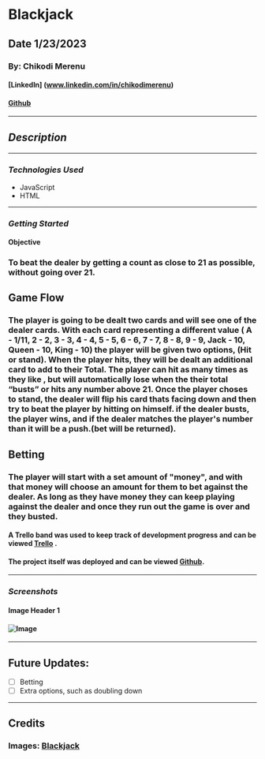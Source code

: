 # **Blackjack**

## **Date 1/23/2023**

### **By: Chikodi Merenu**

#### [LinkedIn] (www.linkedin.com/in/chikodimerenu)

#### [Github](https://github.com/)

---

## **_Description_**

####

---

### **_*Technologies Used*_**

- JavaScript
- HTML

---

### **_Getting Started_**

#### Objective

### To beat the dealer by getting a count as close to 21 as possible, without going over 21.

## Game Flow

### The player is going to be dealt two cards and will see one of the dealer cards. With each card representing a different value ( A - 1/11, 2 - 2, 3 - 3, 4 - 4, 5 - 5, 6 - 6, 7 - 7, 8 - 8, 9 - 9, Jack - 10, Queen - 10, King - 10) the player will be given two options, (Hit or stand). When the player hits, they will be dealt an additional card to add to their Total. The player can hit as many times as they like , but will automatically lose when the their total “busts” or hits any number above 21. Once the player choses to stand, the dealer will flip his card thats facing down and then try to beat the player by hitting on himself. if the dealer busts, the player wins, and if the dealer matches the player's number than it will be a push.(bet will be returned).

## Betting

### The player will start with a set amount of "money", and with that money will choose an amount for them to bet against the dealer. As long as they have money they can keep playing against the dealer and once they run out the game is over and they busted.

#### A Trello band was used to keep track of development progress and can be viewed [Trello](https://trello.com/b/LyCjk28m/black-jack) .

#### The project itself was deployed and can be viewed [Github](https://github.com/).

---

### **_Screenshots_**

#### **Image Header 1**

#### ![Image](https://www.math4all.es/wp-content/uploads/2020/10/blackjack-table.jpg)

---

## **Future Updates:**

- [ ] Betting
- [ ] Extra options, such as doubling down

---

## **Credits**

### **Images:** [Blackjack](google.com)

